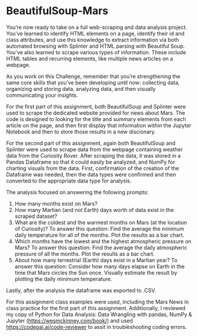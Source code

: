 # BeautifulSoup-Mars

You’re now ready to take on a full web-scraping and data analysis project. You’ve learned to identify HTML elements on a page, identify their id and class attributes, and use this knowledge to extract information via both automated browsing with Splinter and HTML parsing with Beautiful Soup. You’ve also learned to scrape various types of information. These include HTML tables and recurring elements, like multiple news articles on a webpage.

As you work on this Challenge, remember that you’re strengthening the same core skills that you’ve been developing until now: collecting data, organizing and storing data, analyzing data, and then visually communicating your insights.

For the first part of this assignment, both BeautifulSoup and Splinter were used to scrape the dedicated website provided for news about Mars. The code is designed to looking for the title and summary elements from each article on the page, and then first display that information within the Jupyter Notebook and then to store those results in a new discionary.

For the second part of this assignment, again both BeautifulSoup and Splinter were used to scrape data from the webpage containing weather data from the Curiosity Rover. After scraping the data, it was stored in a Pandas Dataframe so that it could easily be analyzed, and NumPy for charting visuals from the data.  First, confirmation of the creation of the Dataframe was needed, then the data types were confirmed and then converted to the appropriate data type for analysis.

The analysis focused on answering the following prompts: 
1. How many months exist on Mars?
2. How many Martian (and not Earth) days worth of data exist in the scraped dataset?
3. What are the coldest and the warmest months on Mars (at the location of Curiosity)? To answer this question:
  Find the average the minimum daily temperature for all of the months.
  Plot the results as a bar chart.
4. Which months have the lowest and the highest atmospheric pressure on Mars? To answer this question:
  Find the average the daily atmospheric pressure of all the months.
  Plot the results as a bar chart.
5. About how many terrestrial (Earth) days exist in a Martian year? To answer this question:
  Consider how many days elapse on Earth in the time that Mars circles the Sun once.
  Visually estimate the result by plotting the daily minimum temperature.

Lastly, after the analysis the dataframe was exported to .CSV.

For this assignment class examples were used, including the Mars News in class practice for the first part of this assignment.  Additionally, I reviewed my copy of Python for Data Analysis: Data Wrangling with pandas, NumPy & Jupyter (https://wesmckinney.com/book/) and used https://codepal.ai/code-reviewer to assit in troubleshooting coding errors.
